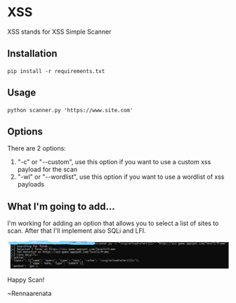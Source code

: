 # XSS
XSS stands for XSS Simple Scanner

## Installation
`pip install -r requirements.txt`

## Usage
` python scanner.py 'https://www.site.com' `

## Options
There are 2 options:
1. "-c" or "--custom", use this option if you want to use a custom xss payload for the scan
2. "-wl" or "--wordlist", use this option if you want to use a wordlist of xss payloads

## What I'm going to add...
I'm working for adding an option that allows you to select a list of sites to scan.
After that I'll implement also SQLi and LFI.

![Sample](sample.png)

Happy Scan!

~Rennaarenata
